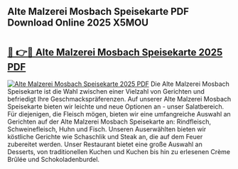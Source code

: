 ## Alte Malzerei Mosbach Speisekarte PDF Download Online 2025 X5MOU

# <h2><a href="http://gcc5dl.nevu.top/?p=Alte+Malzerei+Mosbach+Speisekarte">🔗 👉🔴 Alte Malzerei Mosbach Speisekarte 2025 PDF</a></h2>

[![Alte Malzerei Mosbach Speisekarte 2025 PDF](https://i.imgur.com/dBaPXMq.png)](http://gcc5dl.nevu.top/?p=Alte+Malzerei+Mosbach+Speisekarte)
Die Alte Malzerei Mosbach Speisekarte ist die Wahl zwischen einer Vielzahl von Gerichten und befriedigt Ihre Geschmackspräferenzen. Auf unserer Alte Malzerei Mosbach Speisekarte bieten wir leichte und neue Optionen an - unser Salatbereich. Für diejenigen, die Fleisch mögen, bieten wir eine umfangreiche Auswahl an Gerichten auf der Alte Malzerei Mosbach Speisekarte an: Rindfleisch, Schweinefleisch, Huhn und Fisch. Unseren Auserwählten bieten wir köstliche Gerichte wie Schaschlik und Steak an, die auf dem Feuer zubereitet werden. Unser Restaurant bietet eine große Auswahl an Desserts, von traditionellen Kuchen und Kuchen bis hin zu erlesenen Crème Brûlée und Schokoladenburdel.
